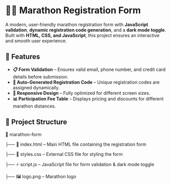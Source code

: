
# 🏃‍♂️ Marathon Registration Form

A modern, user-friendly marathon registration form with **JavaScript validation**, **dynamic registration code generation**, and a **dark mode toggle**. Built with **HTML, CSS, and JavaScript**, this project ensures an interactive and smooth user experience.

## 🌟 Features
- **📋 Form Validation** – Ensures valid email, phone number, and credit card details before submission.
- **🔢 Auto-Generated Registration Code** – Unique registration codes are assigned dynamically.
- **🎨 Responsive Design** – Fully optimized for different screen sizes.
- **📊 Participation Fee Table** – Displays pricing and discounts for different marathon distances.


## 📂 Project Structure
📁 marathon-form

├── 📜 index.html – Main HTML file containing the registration form

├── 🎨 styles.css – External CSS file for styling the form

├── ⚡ script.js – JavaScript file for form validation & dark mode toggle

├── 🖼️ logo.png – Marathon logo

